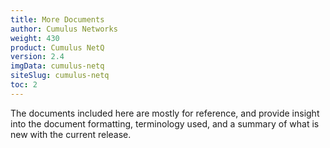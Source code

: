 ```yaml
---
title: More Documents
author: Cumulus Networks
weight: 430
product: Cumulus NetQ
version: 2.4
imgData: cumulus-netq
siteSlug: cumulus-netq
toc: 2
---
```

The documents included here are mostly for reference, and provide insight into the document formatting, terminology used, and a summary of what is new with the current release.